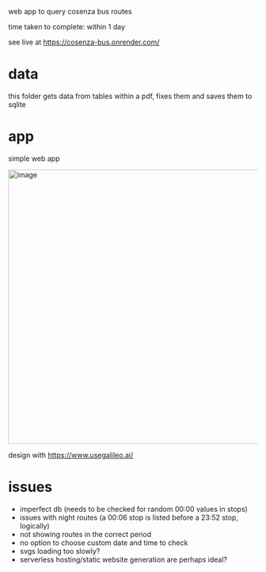 web app to query cosenza bus routes

time taken to complete: within 1 day

see live at https://cosenza-bus.onrender.com/

# data
this folder gets data from tables within a pdf, fixes them and saves them to sqlite

# app
simple web app

<img width="554" alt="image" src="https://github.com/user-attachments/assets/8a79e4cb-11f9-4156-9096-8965732e2429">

design with https://www.usegalileo.ai/

# issues
- imperfect db (needs to be checked for random 00:00 values in stops)
- issues with night routes (a 00:06 stop is listed before a 23:52 stop, logically)
- not showing routes in the correct period
- no option to choose custom date and time to check
- svgs loading too slowly?
- serverless hosting/static website generation are perhaps ideal?
